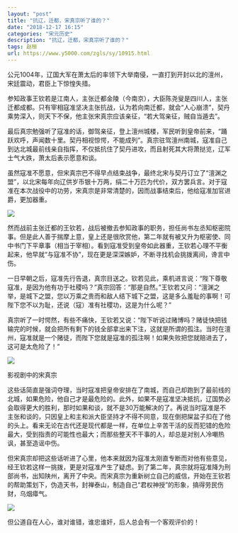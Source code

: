 ```yaml
---
layout: "post"
title: "抗辽，迁都，宋真宗听了谁的？"
date: "2018-12-17 16:15"
categories: "宋元历史"
description: "抗辽，迁都，宋真宗听了谁的？"
tags: 赵桓
url: https://www.y5000.com/zgls/sy/10915.html
---
```






公元1004年，辽国大军在萧太后的率领下大举南侵，一直打到开封以北的澶州，宋廷震动，君臣上下惊惶失措。

参知政事王钦若是江南人，主张迁都金陵（今南京），大臣陈尧叟是四川人，主张迁都成都。只有宰相寇准坚决主张抗战，认为若向南迁都，就会“人心崩溃”，契丹乘势深入，则天下不保，他主张宋真宗应该亲征，“若大驾亲征，贼自当遁去”。

最后真宗勉强听了寇准的话，御驾亲征，登上澶州城楼，军民听到皇帝前来，“踊跃欢呼，声闻数十里。契丹相视惊愕，不能成列”。真宗驻驾澶州南城，寇准自己到达北城最前线亲自指挥，不仅抵抗住了契丹进攻，而且射死其大将萧挞览，辽军士气大跌，萧太后表示愿意和谈。

虽然寇准不愿意，但宋真宗巴不得早点结束战争，最终北宋与契丹订立了“澶渊之盟”，以北宋每年向辽供岁币银十万两，绢二十万匹为代价，双方罢兵言。对于寇准在本次战役中的功劳，宋真宗是非常清楚的，因而战事结束后，他给寇准加官进爵，更加器重。

![](https://img.y5000.com/uploads/allimg/170116/8-1F116154K1621.jpg)

然而战前主张迁都的王钦若，战后被撤去参知政事的职务，担任尚书左丞知枢密院事。但是此人善于揣摩上意，皇上还是很欣赏他，第二年就有被又升为枢密使、同中书门下平章事（相当于宰相）。看到寇准受到皇帝如此器重，王钦若心理不平衡起来，他早就“与寇准不协”，现在更是深深嫉妒，不断寻找机会挑拨离间，谗言中伤。

一日早朝之后，寇准先行告退，真宗目送之。钦若见此，乘机进言说：“陛下尊敬寇准，是因为他有功于社稷吗？”真宗回答：“那是自然。”王钦若又问：“澶渊之举，是城下之盟，您以万乘之贵而和敌人结下城下之盟，这是多么羞耻的事啊！可陛下您不以为耻，还说（寇）准有社稷功，这是为什么呢？”

真宗听了一时愕然，有些不痛快，王钦若又说：“陛下听说过赌博吗？赌徒快把钱输完的时候，就会把所有剩下的钱全部拿出来下注，这就是所谓的孤注。当时在澶州，寇准就是一个赌徒，而陛下您就是寇准的孤注啊！如果失败把您就赔进去了，这可是太危险了！”

![](https://img.y5000.com/uploads/allimg/170116/8-1F116154P0T1.jpg)

影视剧中的宋真宗

这些话简直是强词夺理，当时寇准把皇帝安排在了南城，而自己却跑到了最前线的北城，如果危险，他自己才是最危险的。此外，如果不是寇准坚决抵抗，辽国势必会取得更大的胜利，那时如果和谈，就不是30万能解决的了。再说当时寇准是不主张和谈的，只因皇上和主和派大臣坚持才不得不同意，现在倒把屎盆子扣在了他的头上。看来无论在古代还是现代都是一样，在单位上辛苦干活的反而犯错的危险最大，受到指责的可能性也最大；而那些整天不干事的人，却总是对别人冷嘲热讽，甚至造谣中伤。

但宋真宗却把这些话听进了心里，他本来就因为寇准太刚直专断而对他有些意见，经王钦若这样一挑拨，更是对寇准产生了疑虑。到了第二年，真宗就将寇准降为刑部尚书，出知陕州，离开了中央。而宋真宗为重新树立自己的威信，开始在王钦若的帮助策划下，伪造天书，封禅泰山，制造自己“君权神授”的形象，搞得劳民伤财，乌烟瘴气。

![](https://img.y5000.com/uploads/allimg/170116/8-1F116154Q3545.jpg)

但公道自在人心，谁对谁错，谁忠谁奸，后人总会有一个客观评价的！
